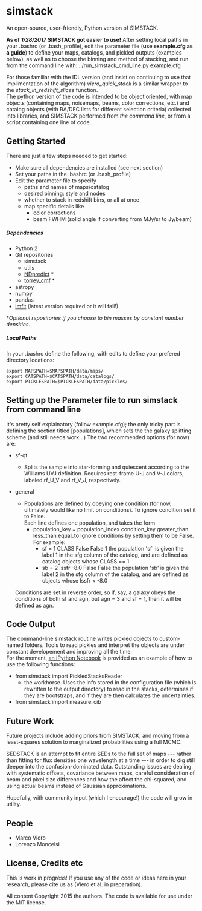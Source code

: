 # simstack
An open-source, user-friendly, Python version of SIMSTACK.  

**As of *1/28/2017* SIMSTACK  got easier to use!** After setting local paths in your .bashrc (or .bash_profile), edit the parameter file (**use example.cfg as a guide**) to define your maps, catalogs, and pickled outputs (examples below), as well as to choose the binning and method of stacking,  and run from the command line with: 
../run_simstack_cmd_line.py example.cfg

For those familiar with the IDL version (and insist on continuing to use that implimentation of the algorithm) *viero_quick_stack* is a similar wrapper to the *stack_in_redshift_slices* function.  
The python version of the code is intended to be object oriented, with map objects (containing maps, noisemaps, beams, color corrections, etc.) and catalog objects (with RA/DEC lists for different selection criteria) collected into libraries, and SIMSTACK performed from *the command line*, or from a script containing one line of code.  

## Getting Started

There are just a few steps needed to get started: 
* Make sure all dependencies are installed (see next section)
* Set your paths in the .bashrc (or .bash_profile)
* Edit the parameter file to specify
	* paths and names of maps/catalog
	* desired binning: style and nodes
	* whether to stack in redshift bins, or all at once
	* map specific details like 
		* color corrections 
		* beam FWHM (solid angle if converting from MJy/sr to Jy/beam)

##### Dependencies
* Python 2
* Git repositories	
	* simstack
	* utils
	* [NDpredict](https://github.com/sawellons/NDpredict) *
	* [torrey_cmf](https://github.com/sawellons/NDpredict) *
* astropy
* numpy
* pandas
* [lmfit](https://lmfit.github.io/lmfit-py/index.html) (latest version required or it will fail!)

*_Optional repositories if you choose to bin masses by constant number densities._

##### Local Paths
In your .bashrc define the following, with edits to define your prefered directory locations:
 
	export MAPSPATH=$MAPSPATH/data/maps/
	export CATSPATH=$CATSPATH/data/catalogs/
	export PICKLESPATH=$PICKLESPATH/data/pickles/

## Setting up the Parameter file to run simstack from command line 
It's pretty self explainatory (follow example.cfg); the only tricky part is defining the section titled [populations], which sets the the galaxy splitting scheme (and still needs work...)
The two recommended options (for now) are:
* sf-qt
	* Splits the sample into star-forming and quiescent according to the Williams UVJ definition.  Requires rest-frame U-J and V-J colors, labeled rf_U_V and rf_V_J, respectively.   
* general
	* Populations are defined by obeying __one__ condition (for now, ultimately would like no limit on conditions). To ignore condition set it to False.  
	Each line defines one population, and takes the form
		* population_key = population_index condition_key greater_than less_than equal_to
		Ignore conditions by setting them to be False.  
        For example: 
			+ sf = 1 CLASS False False 1
		the population 'sf' is given the label 1 in the sfg column of the catalog, and are defined as catalog objects whose CLASS == 1 
        	+ sb = 2 lssfr -8.0 False False
        	the population 'sb' is given the label 2 in the sfg column of the catalog, and are defined as objects whose lssfr < -8.0 

	Conditions are set in reverse order, so if, say, a galaxy obeys the conditions of both sf and agn, but agn = 3 and sf = 1, then it will be defined as agn. 


## Code Output
The command-line simstack routine writes pickled objects to custom-named folders.  Tools to read pickles and interpret the objects are under constant developement and improving all the time.  
For the moment, [an iPython Notebook](https://github.com/marcoviero/simstack/tree/master/notebooks) is provided as an example of how to use the following functions:
* from simstack import PickledStacksReader
	* the workhorse.  Uses the info stored in the configuration file (which is rewritten to the output directory) to read in the stacks, determines if they are bootstraps, and if they are then calculates the uncertainties.  
* from simstack import measure_cib

## Future Work

Future projects include adding priors from SIMSTACK, and moving from a least-squares solution to marginalized probabilities using a full MCMC.

SEDSTACK is an attempt to fit entire SEDs to the full set of maps --- rather than fitting for flux densities one wavelength at a time --- in order to dig still deeper into the confusion-dominated data.  Outstanding issues are dealing with systematic offsets, covariance between maps, careful consideration of beam and pixel size differences and how the affect the chi-squared, and using actual beams instead of Gaussian approximations.  

Hopefully, with community input (which I encourage!) the code will grow in utility.

## People

* Marco Viero
* Lorenzo Moncelsi

## License, Credits etc

This is work in progress! If you use any of the code or ideas here in your research, please cite us as (Viero et al. in preparation).

All content Copyright 2015 the authors. The code is available for use under the MIT license.
